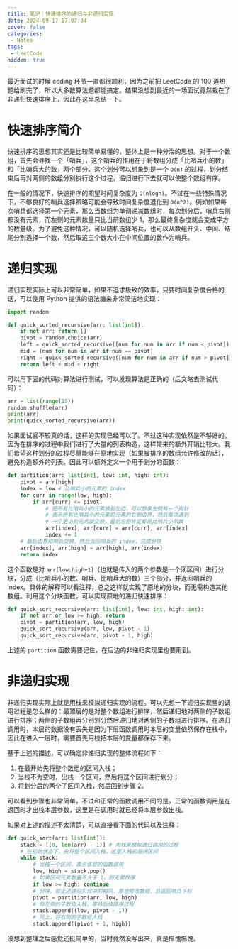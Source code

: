 ```yaml
---
title: 笔记｜快速排序的递归与非递归实现
date: 2024-09-17 17:07:04
cover: false
categories:
 - Notes
tags:
 - LeetCode
hidden: true
---
```


最近面试的时候 coding 环节一直都很顺利，因为之前把 LeetCode 的 100 道热题给刷完了，所以大多数算法题都能搞定。结果没想到最近的一场面试竟然栽在了非递归快速排序上，因此在这里总结一下。

# 快速排序简介

快速排序的思想其实还是比较简单易懂的，整体上是一种分治的思想。对于一个数组，首先会寻找一个「哨兵」，这个哨兵的作用在于将数组分成「比哨兵小的数」和「比哨兵大的数」两个部分。这个划分可以想象到是一个 `O(n)` 的过程，划分结束后再对两侧的数组分别执行这个过程，递归进行下去就可以使整个数组有序。

在一般的情况下，快速排序的期望时间复杂度为 `O(nlogn)`。不过在一些特殊情况下，不够良好的哨兵选择策略可能会导致时间复杂度退化到 `O(n^2)`。例如如果每次哨兵都选择第一个元素，那么当数组为单调递减数组时，每次划分后，哨兵右侧都没有元素，而左侧的元素数量只比当前数组少 1，那么最终复杂度就会变成平方的数量级。为了避免这种情况，可以随机选择哨兵，也可以从数组开头、中间、结尾分别选择一个数，然后取这三个数大小在中间位置的数作为哨兵。

# 递归实现

递归实现实际上可以非常简单，如果不追求极致的效率，只要时间复杂度合格的话，可以使用 Python 提供的语法糖来非常简洁地实现：

```python
import random

def quick_sorted_recursive(arr: list[int]):
    if not arr: return []
    pivot = random.choice(arr)
    left = quick_sorted_recursive([num for num in arr if num < pivot])
    mid = [num for num in arr if num == pivot]
    right = quick_sorted_recursive([num for num in arr if num > pivot])
    return left + mid + right
```

可以用下面的代码对算法进行测试，可以发现算法是正确的（后文略去测试代码）：

```python
arr = list(range(15))
random.shuffle(arr)
print(arr)
print(quick_sorted_recursive(arr))
```

如果面试官不较真的话，这样的实现已经可以了。不过这种实现依然是不够好的，因为在排序的过程中我们进行了大量的列表构造，这样带来的额外开销比较大。我们希望这种划分的过程尽量能够在原地实现（如果被排序的数组允许修改的话），避免构造额外的列表。因此可以额外定义一个用于划分的函数：

```python
def partition(arr: list[int], low: int, high: int):
    pivot = arr[high]
    index = low # 比哨兵小的元素的 index
    for curr in range(low, high):
        if arr[curr] <= pivot:
            # 把所有比哨兵小的元素换到左边，可以想象左侧有一个指针
            # 表示所有比哨兵小的元素的元素的右侧边界，然后每次遇到
            # 一个更小的元素就交换，最后左侧肯定都是比哨兵小的数
            arr[index], arr[curr] = arr[curr], arr[index]
            index += 1
    # 最后边界和哨兵交换，然后返回哨兵的 index，完成分块
    arr[index], arr[high] = arr[high], arr[index]
    return index
```

这个函数是对 `arr[low:high+1]`（也就是传入的两个参数是一个闭区间）进行分块，分成（比哨兵小的数、哨兵、比哨兵大的数）三个部分，并返回哨兵的 index。具体的解释可以看注释，总之这样就实现了原地的分块，而无需构造其他数组。利用这个分块函数，可以实现原地的递归快速排序：

```python
def quick_sort_recursive(arr: list[int], low: int, high: int):
    if not arr or low >= high: return
    pivot = partition(arr, low, high)
    quick_sort_recursive(arr, low, pivot - 1)
    quick_sort_recursive(arr, pivot + 1, high)
```

上述的 `partition` 函数需要记住，在后边的非递归实现里也要用到。

# 非递归实现

非递归实现实际上就是用栈来模拟递归实现的流程。可以先想一下递归实现里的调用过程是怎么样的：最顶层的是对整个数组进行排序，然后递归地对两侧的子数组进行排序；两侧的子数组再分别划分然后递归地对两侧的子数组进行排序。在递归调用时，本层的数据没有丢失是因为下层函数调用时本层的变量依然保存在栈中。因此在进入一层时，需要首先用栈把本层的变量都保存下来。

基于上述的描述，可以确定非递归实现的整体流程如下：

1. 在最开始先将整个数组的区间入栈；
2. 当栈不为空时，出栈一个区间，然后将这个区间进行划分；
3. 将划分后的两个子区间入栈，然后回到步骤 2。

可以看到步骤也非常简单，不过和正常的函数调用不同的是，正常的函数调用是在返回时才出栈本层参数，这里是在调用时就已经将本层参数出栈。

如果对上述的描述不太清楚，可以直接看下面的代码以及注释：

```python
def quick_sort(arr: list[int]):
    stack = [(0, len(arr) - 1)] # 用栈来模拟递归调用的过程
    # 在初始状态下，先将整个区间入栈，这里入栈的是闭区间
    while stack:
        # 出栈一个区间，表示该层的函数调用
        low, high = stack.pop()
        # 如果区间元素数量不大于 1，则无需排序
        if low >= high: continue
        # 分块，和上述递归实现中的相同，原地修改数组，且返回哨兵下标
        pivot = partition(arr, low, high)
        # 将左侧的子数组入栈，等待后续排序过程
        stack.append((low, pivot - 1))
        # 同上，将右侧的子数组入栈
        stack.append((pivot + 1, high))
```

没想到整理之后感觉还挺简单的，当时竟然没写出来，真是惭愧惭愧。

